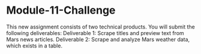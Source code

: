 # Module-11-Challenge
This new assignment consists of two technical products. You will submit the following deliverables:  Deliverable 1: Scrape titles and preview text from Mars news articles.  Deliverable 2: Scrape and analyze Mars weather data, which exists in a table.
